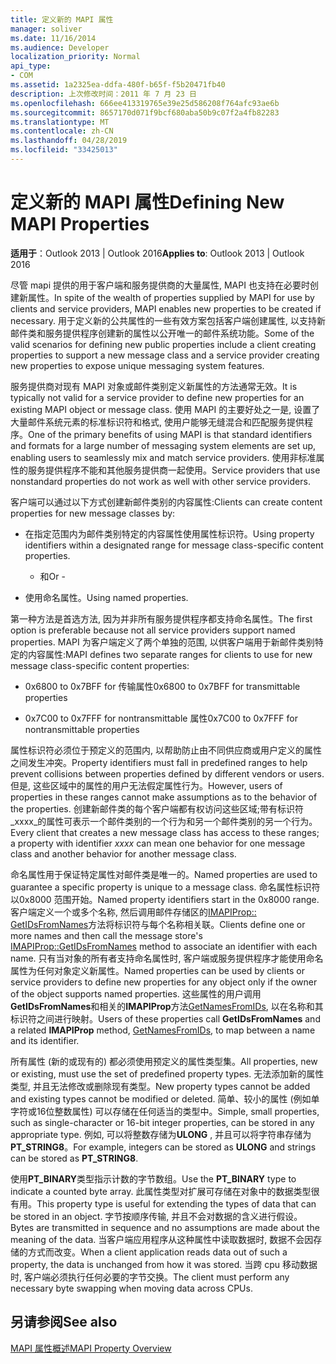 ```yaml
---
title: 定义新的 MAPI 属性
manager: soliver
ms.date: 11/16/2014
ms.audience: Developer
localization_priority: Normal
api_type:
- COM
ms.assetid: 1a2325ea-ddfa-480f-b65f-f5b20471fb40
description: 上次修改时间：2011 年 7 月 23 日
ms.openlocfilehash: 666ee413319765e39e25d586208f764afc93ae6b
ms.sourcegitcommit: 8657170d071f9bcf680aba50b9c07f2a4fb82283
ms.translationtype: MT
ms.contentlocale: zh-CN
ms.lasthandoff: 04/28/2019
ms.locfileid: "33425013"
---
```

# <a name="defining-new-mapi-properties"></a><span data-ttu-id="fe151-103">定义新的 MAPI 属性</span><span class="sxs-lookup"><span data-stu-id="fe151-103">Defining New MAPI Properties</span></span>

  
  
<span data-ttu-id="fe151-104">**适用于**：Outlook 2013 | Outlook 2016</span><span class="sxs-lookup"><span data-stu-id="fe151-104">**Applies to**: Outlook 2013 | Outlook 2016</span></span> 
  
<span data-ttu-id="fe151-105">尽管 mapi 提供的用于客户端和服务提供商的大量属性, MAPI 也支持在必要时创建新属性。</span><span class="sxs-lookup"><span data-stu-id="fe151-105">In spite of the wealth of properties supplied by MAPI for use by clients and service providers, MAPI enables new properties to be created if necessary.</span></span> <span data-ttu-id="fe151-106">用于定义新的公共属性的一些有效方案包括客户端创建属性, 以支持新邮件类和服务提供程序创建新的属性以公开唯一的邮件系统功能。</span><span class="sxs-lookup"><span data-stu-id="fe151-106">Some of the valid scenarios for defining new public properties include a client creating properties to support a new message class and a service provider creating new properties to expose unique messaging system features.</span></span>
  
<span data-ttu-id="fe151-107">服务提供商对现有 MAPI 对象或邮件类别定义新属性的方法通常无效。</span><span class="sxs-lookup"><span data-stu-id="fe151-107">It is typically not valid for a service provider to define new properties for an existing MAPI object or message class.</span></span> <span data-ttu-id="fe151-108">使用 MAPI 的主要好处之一是, 设置了大量邮件系统元素的标准标识符和格式, 使用户能够无缝混合和匹配服务提供程序。</span><span class="sxs-lookup"><span data-stu-id="fe151-108">One of the primary benefits of using MAPI is that standard identifiers and formats for a large number of messaging system elements are set up, enabling users to seamlessly mix and match service providers.</span></span> <span data-ttu-id="fe151-109">使用非标准属性的服务提供程序不能和其他服务提供商一起使用。</span><span class="sxs-lookup"><span data-stu-id="fe151-109">Service providers that use nonstandard properties do not work as well with other service providers.</span></span> 
  
<span data-ttu-id="fe151-110">客户端可以通过以下方式创建新邮件类别的内容属性:</span><span class="sxs-lookup"><span data-stu-id="fe151-110">Clients can create content properties for new message classes by:</span></span>
  
- <span data-ttu-id="fe151-111">在指定范围内为邮件类别特定的内容属性使用属性标识符。</span><span class="sxs-lookup"><span data-stu-id="fe151-111">Using property identifiers within a designated range for message class-specific content properties.</span></span>
    
    - <span data-ttu-id="fe151-112">和</span><span class="sxs-lookup"><span data-stu-id="fe151-112">Or -</span></span>
    
- <span data-ttu-id="fe151-113">使用命名属性。</span><span class="sxs-lookup"><span data-stu-id="fe151-113">Using named properties.</span></span> 
    
<span data-ttu-id="fe151-114">第一种方法是首选方法, 因为并非所有服务提供程序都支持命名属性。</span><span class="sxs-lookup"><span data-stu-id="fe151-114">The first option is preferable because not all service providers support named properties.</span></span> <span data-ttu-id="fe151-115">MAPI 为客户端定义了两个单独的范围, 以供客户端用于新邮件类别特定的内容属性:</span><span class="sxs-lookup"><span data-stu-id="fe151-115">MAPI defines two separate ranges for clients to use for new message class-specific content properties:</span></span>
  
- <span data-ttu-id="fe151-116">0x6800 to 0x7BFF for 传输属性</span><span class="sxs-lookup"><span data-stu-id="fe151-116">0x6800 to 0x7BFF for transmittable properties</span></span>
    
- <span data-ttu-id="fe151-117">0x7C00 to 0x7FFF for nontransmittable 属性</span><span class="sxs-lookup"><span data-stu-id="fe151-117">0x7C00 to 0x7FFF for nontransmittable properties</span></span>
    
<span data-ttu-id="fe151-118">属性标识符必须位于预定义的范围内, 以帮助防止由不同供应商或用户定义的属性之间发生冲突。</span><span class="sxs-lookup"><span data-stu-id="fe151-118">Property identifiers must fall in predefined ranges to help prevent collisions between properties defined by different vendors or users.</span></span> <span data-ttu-id="fe151-119">但是, 这些区域中的属性的用户无法假定属性行为。</span><span class="sxs-lookup"><span data-stu-id="fe151-119">However, users of properties in these ranges cannot make assumptions as to the behavior of the properties.</span></span> <span data-ttu-id="fe151-120">创建新邮件类的每个客户端都有权访问这些区域;带有标识符_xxxx_的属性可表示一个邮件类别的一个行为和另一个邮件类别的另一个行为。</span><span class="sxs-lookup"><span data-stu-id="fe151-120">Every client that creates a new message class has access to these ranges; a property with identifier  _xxxx_ can mean one behavior for one message class and another behavior for another message class.</span></span> 
  
<span data-ttu-id="fe151-121">命名属性用于保证特定属性对邮件类是唯一的。</span><span class="sxs-lookup"><span data-stu-id="fe151-121">Named properties are used to guarantee a specific property is unique to a message class.</span></span> <span data-ttu-id="fe151-122">命名属性标识符以0x8000 范围开始。</span><span class="sxs-lookup"><span data-stu-id="fe151-122">Named property identifiers start in the 0x8000 range.</span></span> <span data-ttu-id="fe151-123">客户端定义一个或多个名称, 然后调用邮件存储区的[IMAPIProp:: GetIDsFromNames](imapiprop-getidsfromnames.md)方法将标识符与每个名称相关联。</span><span class="sxs-lookup"><span data-stu-id="fe151-123">Clients define one or more names and then call the message store's [IMAPIProp::GetIDsFromNames](imapiprop-getidsfromnames.md) method to associate an identifier with each name.</span></span> <span data-ttu-id="fe151-124">只有当对象的所有者支持命名属性时, 客户端或服务提供程序才能使用命名属性为任何对象定义新属性。</span><span class="sxs-lookup"><span data-stu-id="fe151-124">Named properties can be used by clients or service providers to define new properties for any object only if the owner of the object supports named properties.</span></span> <span data-ttu-id="fe151-125">这些属性的用户调用**GetIDsFromNames**和相关的**IMAPIProp**方法[GetNamesFromIDs](imapiprop-getnamesfromids.md), 以在名称和其标识符之间进行映射。</span><span class="sxs-lookup"><span data-stu-id="fe151-125">Users of these properties call **GetIDsFromNames** and a related **IMAPIProp** method, [GetNamesFromIDs](imapiprop-getnamesfromids.md), to map between a name and its identifier.</span></span>
  
<span data-ttu-id="fe151-126">所有属性 (新的或现有的) 都必须使用预定义的属性类型集。</span><span class="sxs-lookup"><span data-stu-id="fe151-126">All properties, new or existing, must use the set of predefined property types.</span></span> <span data-ttu-id="fe151-127">无法添加新的属性类型, 并且无法修改或删除现有类型。</span><span class="sxs-lookup"><span data-stu-id="fe151-127">New property types cannot be added and existing types cannot be modified or deleted.</span></span> <span data-ttu-id="fe151-128">简单、较小的属性 (例如单字符或16位整数属性) 可以存储在任何适当的类型中。</span><span class="sxs-lookup"><span data-stu-id="fe151-128">Simple, small properties, such as single-character or 16-bit integer properties, can be stored in any appropriate type.</span></span> <span data-ttu-id="fe151-129">例如, 可以将整数存储为**ULONG** , 并且可以将字符串存储为**PT_STRING8**。</span><span class="sxs-lookup"><span data-stu-id="fe151-129">For example, integers can be stored as **ULONG** and strings can be stored as **PT_STRING8**.</span></span> 
  
<span data-ttu-id="fe151-130">使用**PT_BINARY**类型指示计数的字节数组。</span><span class="sxs-lookup"><span data-stu-id="fe151-130">Use the **PT_BINARY** type to indicate a counted byte array.</span></span> <span data-ttu-id="fe151-131">此属性类型对扩展可存储在对象中的数据类型很有用。</span><span class="sxs-lookup"><span data-stu-id="fe151-131">This property type is useful for extending the types of data that can be stored in an object.</span></span> <span data-ttu-id="fe151-132">字节按顺序传输, 并且不会对数据的含义进行假设。</span><span class="sxs-lookup"><span data-stu-id="fe151-132">Bytes are transmitted in sequence and no assumptions are made about the meaning of the data.</span></span> <span data-ttu-id="fe151-133">当客户端应用程序从这种属性中读取数据时, 数据不会因存储的方式而改变。</span><span class="sxs-lookup"><span data-stu-id="fe151-133">When a client application reads data out of such a property, the data is unchanged from how it was stored.</span></span> <span data-ttu-id="fe151-134">当跨 cpu 移动数据时, 客户端必须执行任何必要的字节交换。</span><span class="sxs-lookup"><span data-stu-id="fe151-134">The client must perform any necessary byte swapping when moving data across CPUs.</span></span> 
  
## <a name="see-also"></a><span data-ttu-id="fe151-135">另请参阅</span><span class="sxs-lookup"><span data-stu-id="fe151-135">See also</span></span>



[<span data-ttu-id="fe151-136">MAPI 属性概述</span><span class="sxs-lookup"><span data-stu-id="fe151-136">MAPI Property Overview</span></span>](mapi-property-overview.md)

